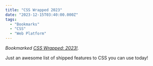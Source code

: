 ```yaml
---
title: "CSS Wrapped 2023"
date: "2023-12-15T03:40:00.000Z"
tags: 
  - "Bookmarks"
  - "CSS"
  - "Web Platform"
---
```


_Bookmarked [CSS Wrapped: 2023!](https://developer.chrome.com/blog/css-wrapped-2023)._

Just an awesome list of shipped features to CSS you can use today!
